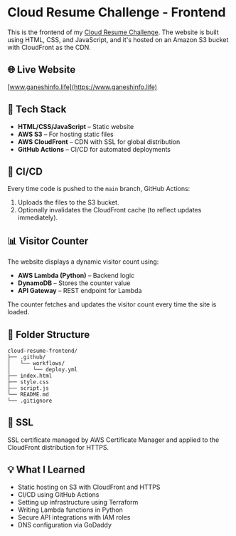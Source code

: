 # Cloud Resume Challenge - Frontend

This is the frontend of my [Cloud Resume Challenge](https://cloudresumechallenge.dev/). The website is built using HTML, CSS, and JavaScript, and it's hosted on an Amazon S3 bucket with CloudFront as the CDN.

## 🌐 Live Website

[www.ganeshinfo.life](https://www.ganeshinfo.life)

## 🧰 Tech Stack

- **HTML/CSS/JavaScript** – Static website
- **AWS S3** – For hosting static files
- **AWS CloudFront** – CDN with SSL for global distribution
- **GitHub Actions** – CI/CD for automated deployments

## 🚀 CI/CD

Every time code is pushed to the `main` branch, GitHub Actions:

1. Uploads the files to the S3 bucket.
2. Optionally invalidates the CloudFront cache (to reflect updates immediately).

## 📊 Visitor Counter

The website displays a dynamic visitor count using:

- **AWS Lambda (Python)** – Backend logic
- **DynamoDB** – Stores the counter value
- **API Gateway** – REST endpoint for Lambda

The counter fetches and updates the visitor count every time the site is loaded.

## 📁 Folder Structure
```
cloud-resume-frontend/
├── .github/
│   └── workflows/
│       └── deploy.yml
├── index.html
├── style.css
├── script.js
└── README.md
└── .gitignore
```
## 🔐 SSL
SSL certificate managed by AWS Certificate Manager and applied to the CloudFront distribution for HTTPS.

## 💡 What I Learned
- Static hosting on S3 with CloudFront and HTTPS
- CI/CD using GitHub Actions
- Setting up infrastructure using Terraform 
- Writing Lambda functions in Python
- Secure API integrations with IAM roles
- DNS configuration via GoDaddy
